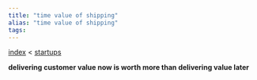 ```yaml
---
title: "time value of shipping"
alias: "time value of shipping"
tags: 
---
```


[index](_index.md) < [startups](MOC_productmgmt.md)

**delivering customer value now is worth more than delivering value later**